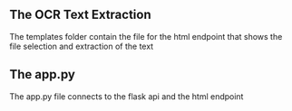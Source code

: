 ## The OCR Text Extraction

The templates folder contain the file for the html endpoint that shows the file selection and extraction of the text

## The app.py 
The app.py file connects to the flask api and the html endpoint 

